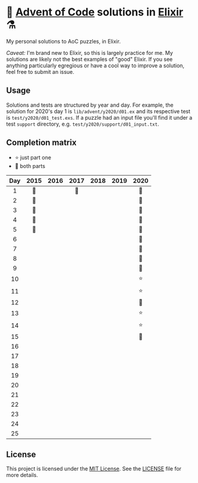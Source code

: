 # 🎄 [Advent of Code](https://adventofcode.com/) solutions in [Elixir](https://elixir-lang.org/) ⚗️

My personal solutions to AoC puzzles, in Elixir.

*Caveat:* I'm brand new to Elixir, so this is largely practice for me. My
solutions are likely not the best examples of "good" Elixir. If you see
anything particularly egregious or have a cool way to improve a solution, feel
free to submit an issue.

## Usage

Solutions and tests are structured by year and day.
For example, the solution for 2020's day 1 is `lib/advent/y2020/d01.ex` and
its respective test is `test/y2020/d01_test.exs`. If a puzzle had an input
file you'll find it under a test `support` directory, e.g.
`test/y2020/support/d01_input.txt`.

## Completion matrix

* ⭐ just part one
* 🌟 both parts

| Day | 2015 | 2016 | 2017 | 2018 | 2019 | 2020 |
| :-: | :--: | :--: | :--: | :--: | :--: | :--: |
| 1   | 🌟   |      | 🌟   |      |      | 🌟   |
| 2   | 🌟   |      |      |      |      | 🌟   |
| 3   | 🌟   |      |      |      |      | 🌟   |
| 4   | 🌟   |      |      |      |      | 🌟   |
| 5   | 🌟   |      |      |      |      | 🌟   |
| 6   |      |      |      |      |      | 🌟   |
| 7   |      |      |      |      |      | 🌟   |
| 8   |      |      |      |      |      | 🌟   |
| 9   |      |      |      |      |      | 🌟   |
| 10  |      |      |      |      |      | ⭐   |
| 11  |      |      |      |      |      | ⭐   |
| 12  |      |      |      |      |      | 🌟   |
| 13  |      |      |      |      |      | ⭐   |
| 14  |      |      |      |      |      | ⭐   |
| 15  |      |      |      |      |      | 🌟   |
| 16  |      |      |      |      |      |      |
| 17  |      |      |      |      |      |      |
| 18  |      |      |      |      |      |      |
| 19  |      |      |      |      |      |      |
| 20  |      |      |      |      |      |      |
| 21  |      |      |      |      |      |      |
| 22  |      |      |      |      |      |      |
| 23  |      |      |      |      |      |      |
| 24  |      |      |      |      |      |      |
| 25  |      |      |      |      |      |      |

## License

This project is licensed under the
[MIT License](https://choosealicense.com/licenses/mit/). See the
[LICENSE](https://github.com/ed-flanagan/advent-of-code-solutions-elixir/blob/main/LICENSE)
file for more details.
